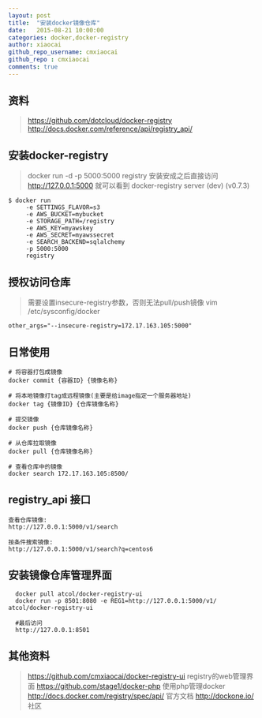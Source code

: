 ```yaml
---
layout: post
title:  "安装docker镜像仓库"
date:   2015-08-21 10:00:00
categories: docker,docker-registry
author: xiaocai
github_repo_username: cmxiaocai
github_repo : cmxiaocai
comments: true
---
```


## 资料
> https://github.com/dotcloud/docker-registry
> http://docs.docker.com/reference/api/registry_api/

## 安装docker-registry

> docker run -d -p 5000:5000 registry
> 安装安成之后直接访问 http://127.0.0.1:5000 就可以看到 docker-registry server (dev) (v0.7.3)

~~~
$ docker run 
     -e SETTINGS_FLAVOR=s3 
     -e AWS_BUCKET=mybucket 
     -e STORAGE_PATH=/registry 
     -e AWS_KEY=myawskey 
     -e AWS_SECRET=myawssecret 
     -e SEARCH_BACKEND=sqlalchemy 
     -p 5000:5000 
     registry
~~~

<!-- more -->

## 授权访问仓库
> 需要设置insecure-registry参数，否则无法pull/push镜像
> vim /etc/sysconfig/docker
~~~
other_args="--insecure-registry=172.17.163.105:5000"
~~~

## 日常使用

~~~
# 将容器打包成镜像
docker commit {容器ID} {镜像名称}

# 将本地镜像打tag成远程镜像(主要是给image指定一个服务器地址)
docker tag {镜像ID} {仓库镜像名称}

# 提交镜像
docker push {仓库镜像名称}

# 从仓库拉取镜像
docker pull {仓库镜像名称}

# 查看仓库中的镜像
docker search 172.17.163.105:8500/

~~~

## registry_api 接口

~~~
查看仓库镜像:
http://127.0.0.1:5000/v1/search

按条件搜索镜像:
http://127.0.0.1:5000/v1/search?q=centos6

~~~

## 安装镜像仓库管理界面
~~~
  docker pull atcol/docker-registry-ui
  docker run -p 8501:8080 -e REG1=http://127.0.0.1:5000/v1/ atcol/docker-registry-ui

  #最后访问
  http://127.0.0.1:8501
~~~

## 其他资料
> https://github.com/cmxiaocai/docker-registry-ui registry的web管理界面
> https://github.com/stage1/docker-php 使用php管理docker
> http://docs.docker.com/registry/spec/api/ 官方文档
> http://dockone.io/ 社区